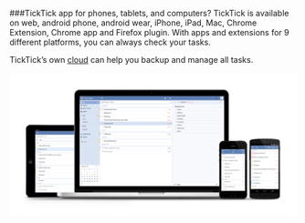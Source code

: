 ###TickTick app for phones, tablets, and computers?
TickTick is available on web, android phone, android wear, iPhone, iPad, Mac, Chrome Extension, Chrome app and Firefox plugin. With apps and extensions for 9 different platforms, you can always check your tasks. 

TickTick’s own [cloud](http://www.ticktick.com/) can help you backup and manage all tasks.

![](images/image1.0X.png)
